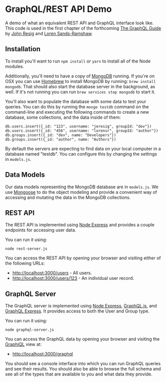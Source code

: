 # GraphQL/REST API Demo

A demo of what an equivalent REST API and GraphQL interface look like. This code is used in the first chapter of the forthcoming [The GraphQL Guide](https://graphql.guide/) by [John Resig](https://johnresig.com/) and [Loren Sands-Ramshaw](http://lorensr.me/).

## Installation

To install you'll want to run `npm install` or `yarn` to install all of the Node modules.

Additionally, you'll need to have a copy of [MongoDB](https://www.mongodb.com/) running. If you're on OSX you can use [Homebrew](https://brew.sh/) to install MongoDB by running: `brew install mongodb`. That should also start the database server in the background, as well. If it's not running you can run `brew services stop mongodb` to start it.

You'll also want to populate the database with some data to test your queries. You can do this by running the `mongo testdb` command on the command-line and executing the following commands to create a new database, some collections, and the data inside of them:

```
db.users.insert({_id: "123", username: "jeresig", groupId: "dev"})
db.users.insert({_id: "456", username: "lorensr", groupId: "author"})
db.groups.insert({_id: "dev", name: "Developers"})
db.groups.insert({_id: "author", name: "Authors"})
```

By default the servers are expecting to find data on your local computer in a database named "testdb". You can configure this by changing the settings in `models.js`.

## Data Models


Our data models representing the MongoDB database are in `models.js`. We use [Mongoose](http://mongoosejs.com/) to do the object modeling and provide a convenient way of accessing and mutating the data in the MongoDB collections.


## REST API

The REST API is implemented using [Node Express](https://expressjs.com/) and provides a couple endpoints for accessing user data.

You can run it using:

```
node rest-server.js
```

You can access the REST API by opening your browser and visiting either of the following URLs:

* [http://localhost:3000/users](http://localhost:3000/users) - All users.
* [http://localhost:3000/users/123](http://localhost:3000/users/123) - An individual user record.

## GraphQL Server

The GraphQL server is implemented using [Node Express](https://expressjs.com/), [GraphQL.js](https://github.com/graphql/graphql-js), and [GraphQL Express](https://github.com/graphql/express-graphql). It provides access to both the User and Group type.

You can run it using:

```
node graphql-server.js
```

You can access the GraphQL data by opening your browser and visiting the [GraphiQL](https://github.com/graphql/graphiql) view at:

* [http://localhost:3000/graphql](http://localhost:3000/graphql)

You should see a console interface into which you can run GraphQL queries and see their results. You should also be able to browse the full schema and see all of the types that are available to you and what data they provide.
